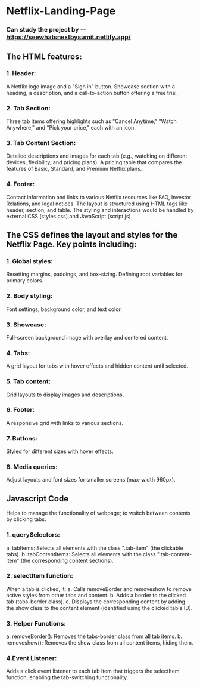 # Netflix-Landing-Page

### Can study the project by -- https://seewhatsnextbysumit.netlify.app/

## The HTML features:

### 1. Header:
A Netflix logo image and a "Sign in" button.
Showcase section with a heading, a description, and a call-to-action button offering a free trial.

### 2. Tab Section:
Three tab items offering highlights such as "Cancel Anytime," "Watch Anywhere," and "Pick your price," each with an icon.

### 3. Tab Content Section:
Detailed descriptions and images for each tab (e.g., watching on different devices, flexibility, and pricing plans).
A pricing table that compares the features of Basic, Standard, and Premium Netflix plans.

### 4. Footer:
Contact information and links to various Netflix resources like FAQ, Investor Relations, and legal notices.
The layout is structured using HTML tags like header, section, and table. The styling and interactions would be handled by external CSS (styles.css) and JavaScript (script.js)

## The CSS defines the layout and styles for the Netflix Page. Key points including:

### 1. Global styles:
Resetting margins, paddings, and box-sizing. Defining root variables for primary colors.
### 2. Body styling:
Font settings, background color, and text color.
### 3. Showcase: 
Full-screen background image with overlay and centered content.
### 4. Tabs: 
A grid layout for tabs with hover effects and hidden content until selected.
### 5. Tab content:
Grid layouts to display images and descriptions.
### 6. Footer:
A responsive grid with links to various sections.
### 7. Buttons:
Styled for different sizes with hover effects.
### 8. Media queries: 
Adjust layouts and font sizes for smaller screens (max-width 960px).


## Javascript Code
Helps to manage the functionality of webpage; to wsitch between contents by clicking tabs.

### 1. querySelectors:
a. tabItems: Selects all elements with the class ".tab-item" (the clickable tabs).
b. tabContentItems: Selects all elements with the class ".tab-content-item" (the corresponding content sections).
### 2. selectItem function:
When a tab is clicked, it:
a. Calls removeBorder and removeshow to remove active styles from other tabs and content.
b. Adds a border to the clicked tab (tabs-border class).
c. Displays the corresponding content by adding the show class to the content element (identified using the clicked tab's ID).
### 3. Helper Functions:
a. removeBorder(): Removes the tabs-border class from all tab items.
b. removeshow(): Removes the show class from all content items, hiding them.
### 4.Event Listener:
Adds a click event listener to each tab item that triggers the selectItem function, enabling the tab-switching functionality.


